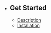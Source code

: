 - ## Get Started
    - [Description](/{{route}}/{{version}}/description)
    - [Installation](/{{route}}/{{version}}/installation)
